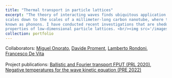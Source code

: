 ```yaml
---
title: "Thermal transport in particle lattices"
excerpt: "The theory of interacting waves finds ubiquitous application in nature, from the planetary
scales down to the scales of a millimeter-long carbon nanotube, where thermal conduction is due to interactions of reticular oscillations 
known as phonons. I have conducted recent investigations that are shedding new light on the anomalous thermal conduction
properties of low-dimensional particle lattices. <br/><img src='/images/image2c.PNG' style='width:900px;'>"
collection: portfolio
---
```

Collaborators: [Miguel Onorato](http://personalpages.to.infn.it/~onorato/Home.html), [Davide Proment](https://davideproment.github.io/research/), [Lamberto Rondoni](http://calvino.polito.it/~rondoni/), [Francesco De Vita](https://scholar.google.com/citations?hl=it&user=plb8t7EAAAAJ&view_op=list_works&sortby=pubdate)<br><br>
Project publications: [Ballistic and Fourier transport FPUT (PRL 2020)](/publications/2020-07-07-coexistence-ballistic-Fourier), [Negative temperatures for the wave kinetic equation (PRE 2022)](/publications/negative)
